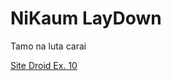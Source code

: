 # NiKaum LayDown

Tamo na luta carai

<a href="https://nika1-laydown.github.io/HTML/exercicio10/ex010.html" target="_blank">Site Droid Ex. 10</a>